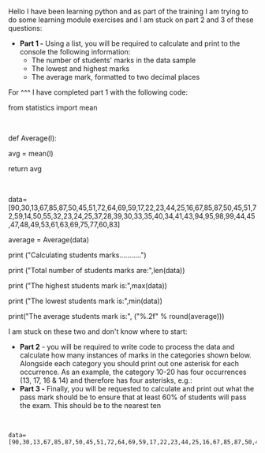 Hello I have been learning python and as part of the training I am trying to do some learning module exercises and I am stuck on part 2 and 3 of these questions:

   

* **Part 1 -** Using a list, you will be required to calculate and print to the console the following information:
   * The number of students' marks in the data sample
   * The lowest and highest marks
   * The average mark, formatted to two decimal places  


For \^\^\^ I have completed part 1 with the following code: 

from statistics import mean

&#x200B;

def Average(l): 

avg = mean(l) 

return avg

&#x200B;

data=\[90,30,13,67,85,87,50,45,51,72,64,69,59,17,22,23,44,25,16,67,85,87,50,45,51,72,59,14,50,55,32,23,24,25,37,28,39,30,33,35,40,34,41,43,94,95,98,99,44,45,47,48,49,53,61,63,69,75,77,60,83\]

average = Average(data) 

print ("Calculating students marks...........")

print ("Total number of students marks are:",len(data))

print ("The highest students mark is:",max(data))

print ("The lowest students mark is:",min(data))

print("The average students mark is:", ("%.2f" % round(average)))  


I am stuck on these two and don't know where to start:

* **Part 2** \- you will be required to write code to process the data and calculate how many instances of marks in the categories shown below. Alongside each category you should print out one asterisk for each occurrence. As an example, the category 10-20 has four occurrences (13, 17, 16 & 14) and therefore has four asterisks, e.g.:
* **Part 3 -** Finally, you will be requested to calculate and print out what the pass mark should be to ensure that at least 60% of students will pass the exam. This should be to the nearest ten

&#8203;

    data=[90,30,13,67,85,87,50,45,51,72,64,69,59,17,22,23,44,25,16,67,85,87,50,45,51,72,59,14,50,55,32,23,24,25,37,28,39,30,33,35,40,34,41,43,94,95,98,99,44,45,47,48,49,53,61,63,69,75,77,60,83]